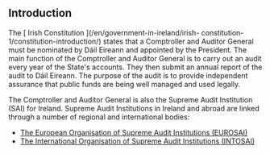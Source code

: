 ##  Introduction

The [ Irish Constitution ](/en/government-in-ireland/irish-
constitution-1/constitution-introduction/) states that a Comptroller and
Auditor General must be nominated by Dáil Eireann and appointed by the
President. The main function of the Comptroller and Auditor General is to
carry out an audit every year of the State's accounts. They then submit an
annual report of the audit to Dáil Eireann. The purpose of the audit is to
provide independent assurance that public funds are being well managed and
used legally.

The Comptroller and Auditor General is also the Supreme Audit Institution
(SAI) for Ireland. Supreme Audit Institutions in Ireland and abroad are linked
through a number of regional and international bodies:

  * [ The European Organisation of Supreme Audit Institutions (EUROSAI) ](http://www.eurosai.org/en/about-us/about-eurosai/)
  * [ The International Organisation of Supreme Audit Institutions (INTOSAI) ](http://www.intosai.org/)
